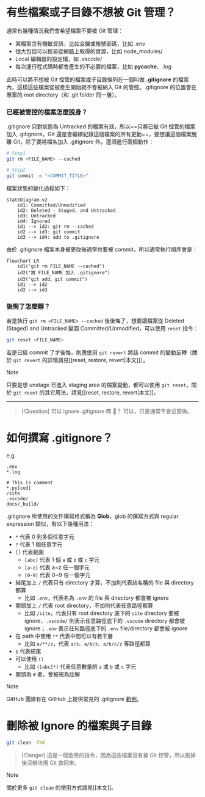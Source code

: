 # 有些檔案或子目錄不想被 Git 管理？

通常有幾種情況我們會希望檔案不要被 Git 管理：

- 某檔案含有機敏資訊，比如金鑰或帳號密碼，比如 .env
- 很大包但可以輕易從網路上取得的資源，比如 node_modules/
- Local 編輯器的設定檔，如 .vscode/
- 每次運行程式碼時都會產生的不必要的檔案，比如 __pycache__、.log

此時可以將不想被 Git 控管的檔案或子目錄條列在一個叫做 **.gitignore** 的檔案內，這樣這些檔案從被產生開始就不會被納入 Git 的管控。.gitignore 的位置會在專案的 root directory（和 .git folder 同一層）。

### 已經被管控的檔案怎麼脫身？

.gitignore 只對狀態為 Untracked 的檔案有效，所以==只將已被 Git 控管的檔案加入 .gitignore，Git 還是會繼續紀錄這個檔案的所有更動==，要想讓這個檔案脫離 Git，除了要將檔名加入 .gitignore 外，還須進行兩個動作：

```sh
# Step1
git rm <FILE_NAME> --cached

# Step2
git commit -m "<COMMIT_TITLE>"
```

檔案狀態的變化過程如下：

```mermaid
stateDiagram-v2
    id1: Committed/Unmodified
    id2: Deleted - Staged, and Untracked
    id3: Untracked
    id4: Ignored
    id1 --> id2: git rm --cached
    id2 --> id3: git commit
    id3 --> id4: add to .gitignore
```

由於 .gitignore 檔案本身被更改後通常也要被 commit，所以通常執行順序會是：

```mermaid
flowchart LR
    id1("git rm FILE_NAME --cached")
    id2("將 FILE_NAME 加入 .gitignore")
    id3("git add、git commit")
    id1 --> id2
    id2 --> id3
```

### 後悔了怎麼辦？

若是執行 `git rm <FILE_NAME> --cached` 後後悔了，想要讓檔案從 Deleted (Staged) and Untracked 變回 Committed/Unmodified，可以使用 `reset` 指令：

```sh
git reset <FILE_NAME>
```

若是已經 commit 了才後悔，則應使用 `git revert` 將該 commit 的變動反轉（關於 `git revert` 的詳情請見[[reset, restore, revert|本文]]）。

>[!Note]
>只要是想 unstage 已進入 staging area 的檔案變動，都可以使用 `git reset`，關於 `git reset` 的其它用法，請見[[reset, restore, revert|本文]]。

---

>[!Question] 可以 ignore .gitignore 嗎 🤯？
>可以，只是通常不會這麼做。

# 如何撰寫 .gitignore？

e.g.

```plaintext
.env
*.log

# This is comment
*.py[cod]
/site
.vscode/
docs/_build/
```

.gitignore 所使用的文件撰寫格式稱為 **Glob**，glob 的撰寫方式與 regular expression 類似，有以下幾種用法：

- `*` 代表 0 到多個任意字元
- `?` 代表 1 個任意字元
- `[]` 代表範圍
    - `[abc]` 代表 1 個 `a` 或 `b` 或 `c` 字元
    - `[a-z]` 代表 a~z 任一個字元
    - `[0-9]` 代表 0~9 任一個字元
- 結尾加上 `/` 代表只有 directory 才算，不加則代表該名稱的 file 與 directory 都算
    - 比如 `.env`，代表名為 `.env` 的 file 與 directory 都會被 ignore
- 開頭加上 `/` 代表 root directory，不加則代表任意路徑都算
    - 比如 `/site`，代表只有 root directory 底下的 `site` directory 要被 ignore，`.vscode/` 則表示任意路徑底下的 `.vscode` directory 都會被 ignore；`.env` 表示任何路徑底下的 `.env` file/directory 都會被 ignore
- 在 path 中使用 `**` 代表中間可以有若干層
    - 比如 `a/**/z`，代表 `a/z`、`a/b/z`、`a/b/c/z` 等路徑都算
- `$` 代表結尾
- 可以使用 `()`
    - 比如 `([abc]*)` 代表任意數量的 `a` 或 `b` 或 `c` 字元
- 開頭為 `#` 者，會被視為註解

>[!Note]
>GitHub 團隊有在 GitHub 上提供常見的 .gitignore [範例](https://github.com/github/gitignore)。

# 刪除被 Ignore 的檔案與子目錄

```bash
git clean -fXd
```

>[!Danger]
>這是一個危險的指令，因為這些檔案沒有被 Git 控管，所以刪掉後沒辦法用 Git 救回來。

>[!Note]
>關於更多 `git clean` 的使用方式請見[[本文]]。
